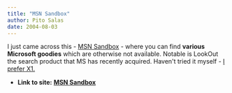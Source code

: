 ```yaml
---
title: "MSN Sandbox"
author: Pito Salas
date: 2004-08-03
---
```


I just came across this - [MSN Sandbox](<http://sandbox.msn.com/>) - where you
can find **various Microsoft goodies** which are otherwise not available.
Notable is LookOut the search product that MS has recently acquired. Haven't
tried it myself - [I prefer X1.](<http://www.x1.com/>)


* **Link to site:** **[MSN Sandbox](None)**
